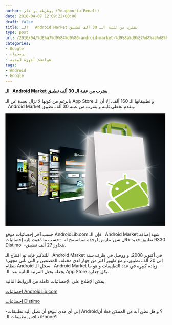 ```yaml
---
author: يوغرطة بن علي (Youghourta Benali)
date: 2010-04-07 12:09:22+00:00
draft: false
title: الـ   Android Market يقترب من عتبة الـ 30 ألف تطبيق
type: post
url: /2010/04/%d8%a7%d9%84%d9%80-android-market-%d9%8a%d9%82%d8%aa%d8%b1%d8%a8-%d9%85%d9%86-%d8%b9%d8%aa%d8%a8%d8%a9-%d8%a7%d9%84%d9%80-30-%d8%a3%d9%84%d9%81-%d8%aa%d8%b7%d8%a8%d9%8a%d9%82/
categories:
- Google
- برمجيات
- هواتف/ أجهزة لوحية
tags:
- Android
- Google
---
```


[**الـ   Android Market يقترب من عتبة الـ 30 ألف تطبيق**](https://www.it-scoop.com/2010/04/%d8%a7%d9%84%d9%80-android-market-%d9%8a%d9%82%d8%aa%d8%b1%d8%a8-%d9%85%d9%86-%d8%b9%d8%aa%d8%a8%d8%a9-%d8%a7%d9%84%d9%80-30-%d8%a3%d9%84%d9%81-%d8%aa%d8%b7%d8%a8%d9%8a%d9%82/)


بالرغم من كونها لا تزال بعيدة عن الـ App Store و تطبيقاتها الـ 160 ألف، إلا أن الـ   Android Market يتقدم بخطى ثابتة و يقترب من عبتة 30 ألف تطبيق.

[![](androidmarket.jpg)
](https://www.it-scoop.com/2010/04/%d8%a7%d9%84%d9%80-android-market-%d9%8a%d9%82%d8%aa%d8%b1%d8%a8-%d9%85%d9%86-%d8%b9%d8%aa%d8%a8%d8%a9-%d8%a7%d9%84%d9%80-30-%d8%a3%d9%84%d9%81-%d8%aa%d8%b7%d8%a8%d9%8a%d9%82/)

حسب آخر إحصائيات موقع AndroidLib.com فإن الـ   Android Market شهد إضافة 9330 تطبيق جديد خلال شهر مارس لوحده مما سمح له  -حسب ما ذهبت إليه إحصائيات Distimo  -بتجاوز 27 ألف تطبيق.

للتذكير فإنه تم افتتاح الـ   Android Market في أكتوبر 2008، و ووصل في ظرف سنة إلى 20 ألف تطبيق، و مع ظهور أكثر من جهاز لدى مختلف المصنعين و التي تأتي مجهزة بنظام Android سجل الـ   Android Market زيادة كبيرة في عدد التطبيقات و هو ما يجعله يحتل المرتبة الثانية بعد  الـ App Store بكل جدارة.

يمكن الإطلاع على الإحصائيات كاملة من الروابط التالية:

[إحصائيات AndroidLib.com](http://www.androlib.com/appstats.aspx)

[إحصائيات Distimo](http://www.distimo.com/appstores/app-store/19-Google_Android_Market)

-إلى أي مدى تتوقع أن تصل إليه تطبيقات Android؟ و هل تظن أنه من الممكن فعلا أن تنافس تطبيقات الـ iPhone؟

